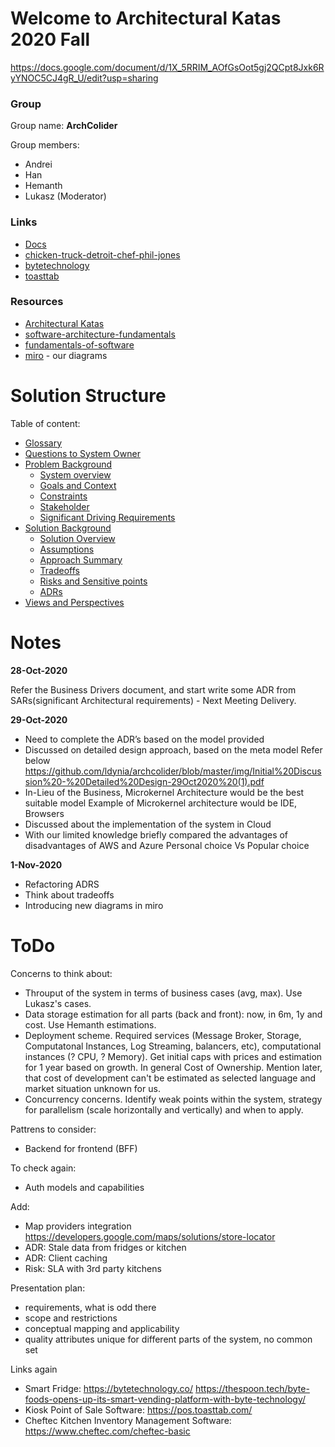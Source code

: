 # Welcome to Architectural Katas 2020 Fall

https://docs.google.com/document/d/1X_5RRIM_AOfGsOot5gj2QCpt8Jxk6RyYNOC5CJ4gR_U/edit?usp=sharing

### Group 
Group name: **ArchColider**

Group members:

* Andrei
* Han
* Hemanth
* Lukasz (Moderator)

### Links

* [Docs](https://docs.google.com/document/d/1SML3n4JbpZV2PSLRpjaCvBvyUMVsFwlqAQF3VKd_oPU/edit)
* [chicken-truck-detroit-chef-phil-jones](https://eu.freep.com/story/entertainment/dining/mark-kurlyandchik/2020/06/11/chicken-truck-detroit-chef-phil-jones/5342730002/)
* [bytetechnology](https://bytetechnology.co/#how-it-works) 
* [toasttab](https://pos.toasttab.com/)

### Resources

* [Architectural Katas](https://learning.oreilly.com/live-training/courses/architectural-katas/0636920458463/)
* [software-architecture-fundamentals](https://learning.oreilly.com/videos/software-architecture-fundamentals/9781491998991?autoplay=false)
* [fundamentals-of-software](https://learning.oreilly.com/library/view/fundamentals-of-software/9781492043447/)
* [miro](https://miro.com/app/board/o9J_kh8andQ=/) - our diagrams 

# Solution Structure

Table of content: 
- [Glossary](Glossary.md)
- [Questions to System Owner](Questions.md)
- [Problem Background](1.ProblemBackground/Readme.md)
	- [System overview](1.ProblemBackground/BusinessGoalAndScope.md)
	- [Goals and Context](1.ProblemBackground/FunctionalRequirements.md)
	- [Constraints](1.ProblemBackground/Constraints.md)
	- [Stakeholder](1.ProblemBackground/Stakeholders.md)
	- [Significant Driving Requirements](1.ProblemBackground/BusinessDrivers.md)
- [Solution Background](2.SolutionBackground/Readme.md)
	- [Solution Overview](2.SolutionBackground/SolutionOverview.md)
	- [Assumptions](2.SolutionBackground/Assumptions.md)
	- [Approach Summary](2.SolutionBackground/SystemAppoach.md)
	- [Tradeoffs](2.SolutionBackground/Tradeoffs.md)
	- [Risks and Sensitive points](2.SolutionBackground/RisksAndSensitivePoints.md)
	- [ADRs](4.ADRs/)
- [Views and Perspectives](3.ViewsAndPerspectives/Readme.md)


# Notes

**28-Oct-2020** 

Refer the Business Drivers document, and start write some ADR from SARs(significant Architectural requirements) - Next Meeting Delivery.

**29-Oct-2020** 

- Need to complete the ADR’s based on the model provided
- Discussed on detailed design approach, based on the meta model Refer below https://github.com/ldynia/archcolider/blob/master/img/Initial%20Discussion%20-%20Detailed%20Design-29Oct2020%20(1).pdf
- In-Lieu of the Business, Microkernel Architecture  would be the best suitable model Example of Microkernel architecture would be IDE, Browsers
- Discussed about the implementation of the system in Cloud
- With our limited knowledge briefly compared the advantages of disadvantages of AWS and Azure Personal choice Vs Popular choice 

**1-Nov-2020** 
- Refactoring ADRS
- Think about tradeoffs
- Introducing new diagrams in miro

# ToDo 

Concerns to think about: 
- Throuput of the system in terms of business cases (avg, max). Use Lukasz's cases.
- Data storage estimation for all parts (back and front): now, in 6m, 1y and cost. Use Hemanth estimations. 
- Deployment scheme. Required services (Message Broker, Storage, Computatonal Instances, Log Streaming, balancers, etc), computational instances (? CPU, ? Memory). Get initial caps with prices and estimation for 1 year based on growth. In general Cost of Ownership. Mention later, that cost of development can't be estimated as selected language and market situation unknown for us. 
- Concurrency concerns. Identify weak points within the system, strategy for parallelism (scale horizontally and vertically) and when to apply. 

Pattrens to consider: 
- Backend for frontend (BFF)

To check again: 
- Auth models and capabilities 

Add: 
- Map providers integration https://developers.google.com/maps/solutions/store-locator 
- ADR: Stale data from fridges or kitchen 
- ADR: Client caching 
- Risk: SLA with 3rd party kitchens 


Presentation plan: 
- requirements, what is odd there 
- scope and restrictions 
- conceptual mapping and applicability 
- quality attributes unique for different parts of the system, no common set 

Links again 
- Smart Fridge: https://bytetechnology.co/ https://thespoon.tech/byte-foods-opens-up-its-smart-vending-platform-with-byte-technology/
- Kiosk Point of Sale Software: https://pos.toasttab.com/
- Cheftec Kitchen Inventory Management Software: https://www.cheftec.com/cheftec-basic
